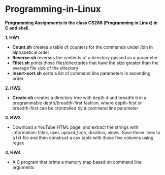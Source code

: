# Programming-in-Linux

**Programming Assignments in the class CS288 (Programming in Linux) in C and shell.**

**1. HW1**
- **Count.sh** creates a table of counters for the commands under /bin in alphabetical order
- **Reverse.sh** reverses the contents of a directory passed as a parameter
- **Filter.sh** prints those files/directories that have the size greater than the average file size of the directory
- **Insert-sort.sh** sorts a list of command line parameters in ascending order 

**2. HW2** 
- **Create.sh** creates a directory tree with depth d and breadth b in a programmable depth/breadth-first fashion, where depth-first or breadth-first can be crontrolled by a command line parameter

**3. HW3** 
- Download a YouTube HTML page, and extract the strings with information: titles, user, upload_time, duration, views. Save those lines to a txt file and then construct a csv table with those five columns using regex 

**4. HW4** 
- A C program that prints a memory map based on command line arguments 

